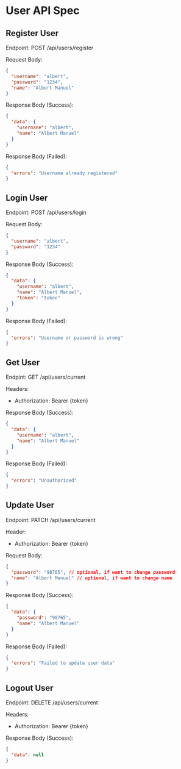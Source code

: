 # User API Spec

## Register User

Endpoint: POST /api/users/register

Request Body:

```json
{
  "username": "albert",
  "password": "1234",
  "name": "Albert Manuel"
}
```

Response Body (Success):

```json
{
  "data": {
    "usernane": "albert",
    "name": "Albert Manuel"
  }
}
```

Response Body (Failed):

```json
{
  "errors": "Username already registered"
}
```

## Login User

Endpoint: POST /api/users/login

Request Body:

```json
{
  "username": "albert",
  "password": "1234"
}
```

Response Body (Success):

```json
{
  "data": {
    "username": "albert",
    "name": "Albert Manuel",
    "token": "token"
  }
}
```

Response Body (Failed):

```json
{
  "errors": "Username or password is wrong"
}
```

## Get User

Endpint: GET /api/users/current

Headers:

- Authorization: Bearer {token}

Response Body (Success):

```json
{
  "data": {
    "username": "albert",
    "name": "Albert Manuel"
  }
}
```

Response Body (Failed):

```json
{
  "errors": "Unauthorized"
}
```

## Update User

Endpoint:  PATCH /api/users/current

Header:

- Authorization: Bearer {token}

Request Body:

```json
{
  "password": "98765", // optional, if want to change password
  "name": "Albert Manuel" // optional, if want to change name
}
```

Response Body (Success):

```json
{
  "data": {
    "password": "98765",
    "name": "Albert Manuel"
  }
}
```

Response Body (Failed):

```json
{
  "errors": "Failed to update user data"
}
```

## Logout User

Endpoint: DELETE /api/users/current

Headers:

- Authorization: Bearer {token}

Response Body (Success):

```json
{
  "data": null
}
```

